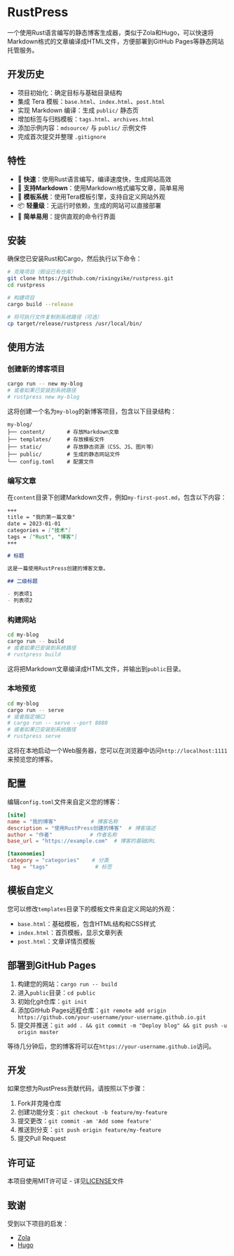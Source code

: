 # RustPress

一个使用Rust语言编写的静态博客生成器，类似于Zola和Hugo，可以快速将Markdown格式的文章编译成HTML文件，方便部署到GitHub Pages等静态网站托管服务。

## 开发历史

 - 项目初始化：确定目标与基础目录结构
 - 集成 Tera 模板：`base.html`、`index.html`、`post.html`
 - 实现 Markdown 编译：生成 `public/` 静态页
 - 增加标签与归档模板：`tags.html`、`archives.html`
 - 添加示例内容：`mdsource/` 与 `public/` 示例文件
 - 完成首次提交并整理 `.gitignore`

## 特性

- 🚀 **快速**：使用Rust语言编写，编译速度快，生成网站高效
- 📝 **支持Markdown**：使用Markdown格式编写文章，简单易用
- 🎨 **模板系统**：使用Tera模板引擎，支持自定义网站外观
- 📦 **轻量级**：无运行时依赖，生成的网站可以直接部署
- 🔧 **简单易用**：提供直观的命令行界面

## 安装

确保您已安装Rust和Cargo，然后执行以下命令：

```bash
# 克隆项目（假设已有仓库）
git clone https://github.com/rixingyike/rustpress.git
cd rustpress

# 构建项目
cargo build --release

# 将可执行文件复制到系统路径（可选）
cp target/release/rustpress /usr/local/bin/
```

## 使用方法

### 创建新的博客项目

```bash
cargo run -- new my-blog
# 或者如果已安装到系统路径
# rustpress new my-blog
```

这将创建一个名为`my-blog`的新博客项目，包含以下目录结构：

```
my-blog/
├── content/       # 存放Markdown文章
├── templates/     # 存放模板文件
├── static/        # 存放静态资源（CSS、JS、图片等）
├── public/        # 生成的静态网站文件
└── config.toml    # 配置文件
```

### 编写文章

在`content`目录下创建Markdown文件，例如`my-first-post.md`，包含以下内容：

```markdown
+++
title = "我的第一篇文章"
date = 2023-01-01
categories = ["技术"]
tags = ["Rust", "博客"]
+++

# 标题

这是一篇使用RustPress创建的博客文章。

## 二级标题

- 列表项1
- 列表项2
```

### 构建网站

```bash
cd my-blog
cargo run -- build
# 或者如果已安装到系统路径
# rustpress build
```

这将把Markdown文章编译成HTML文件，并输出到`public`目录。

### 本地预览

```bash
cd my-blog
cargo run -- serve
# 或者指定端口
# cargo run -- serve --port 8080
# 或者如果已安装到系统路径
# rustpress serve
```

这将在本地启动一个Web服务器，您可以在浏览器中访问`http://localhost:1111`来预览您的博客。

## 配置

编辑`config.toml`文件来自定义您的博客：

```toml
[site]
name = "我的博客"           # 博客名称
description = "使用RustPress创建的博客"  # 博客描述
author = "作者"            # 作者名称
base_url = "https://example.com"  # 博客的基础URL

[taxonomies]
category = "categories"    # 分类
 tag = "tags"               # 标签
```

## 模板自定义

您可以修改`templates`目录下的模板文件来自定义网站的外观：

- `base.html`：基础模板，包含HTML结构和CSS样式
- `index.html`：首页模板，显示文章列表
- `post.html`：文章详情页模板

## 部署到GitHub Pages

1. 构建您的网站：`cargo run -- build`
2. 进入`public`目录：`cd public`
3. 初始化git仓库：`git init`
4. 添加GitHub Pages远程仓库：`git remote add origin https://github.com/your-username/your-username.github.io.git`
5. 提交并推送：`git add . && git commit -m "Deploy blog" && git push -u origin master`

等待几分钟后，您的博客将可以在`https://your-username.github.io`访问。

## 开发

如果您想为RustPress贡献代码，请按照以下步骤：

1. Fork并克隆仓库
2. 创建功能分支：`git checkout -b feature/my-feature`
3. 提交更改：`git commit -am 'Add some feature'`
4. 推送到分支：`git push origin feature/my-feature`
5. 提交Pull Request

## 许可证

本项目使用MIT许可证 - 详见[LICENSE](LICENSE)文件

## 致谢

受到以下项目的启发：
- [Zola](https://www.getzola.org/)
- [Hugo](https://gohugo.io/)
